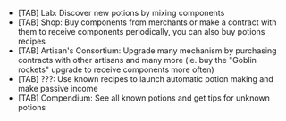 - [TAB] Lab: Discover new potions by mixing components
- [TAB] Shop: Buy components from merchants or make a contract with them to receive components periodically, you can also buy potions recipes
- [TAB] Artisan's Consortium: Upgrade many mechanism by purchasing contracts with other artisans and many more (ie. buy the "Goblin rockets" upgrade to receive components more often)
- [TAB] ???: Use known recipes to launch automatic potion making and make passive income
- [TAB] Compendium: See all known potions and get tips for unknown potions
